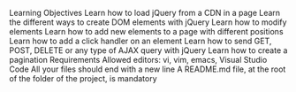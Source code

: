 Learning Objectives
Learn how to load jQuery from a CDN in a page
Learn the different ways to create DOM elements with jQuery
Learn how to modify elements
Learn how to add new elements to a page with different positions
Learn how to add a click handler on an element
Learn how to send GET, POST, DELETE or any type of AJAX query with jQuery
Learn how to create a pagination
Requirements
Allowed editors: vi, vim, emacs, Visual Studio Code
All your files should end with a new line
A README.md file, at the root of the folder of the project, is mandatory
